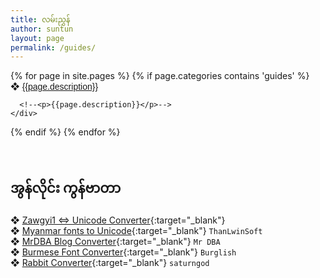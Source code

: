 ```yaml
---
title: လမ်းညွှန်
author: suntun
layout: page
permalink: /guides/
---
```

<div>
{% for page in site.pages %}
  {% if page.categories contains 'guides' %}
    <div class="item">
      &#10070; <a href="{{ page.url }}" style="font-family: 'Khyay', sans-serif;">
       <!-- {{ page.title }}-->
        {{page.description}}
      </a>

      <!--<p>{{page.description}}</p>-->
    </div>
  {% endif %}
{% endfor %}
</div>
<br>

## အွန်လိုင်း ကွန်ဗာတာ 

&#10070; [Zawgyi1 <=> Unicode Converter][12]{:target="_blank"}<br>
&#10070; [Myanmar fonts to Unicode][13]{:target="_blank"} `ThanLwinSoft`<br>
&#10070; [MrDBA Blog Converter][15]{:target="_blank"} `Mr DBA`<br>
&#10070; [Burmese Font Converter][16]{:target="_blank"} `Burglish`<br>
&#10070; [Rabbit Converter][17]{:target="_blank"} `saturngod`

[12]: http://www.mcf.org.mm/myanmar-unicode-converter/
[13]: https://thanlwinsoft.github.io/www.thanlwinsoft.org/ThanLwinSoft/MyanmarUnicode/Conversion/myanmarConverter.html
[15]: http://mrdba.info/zawgyi-converter/
[16]: http://burglish.my-mm.org/latest/trunk/web/fontconv.htm
[17]: http://www.rabbit-converter.org/Rabbit/
